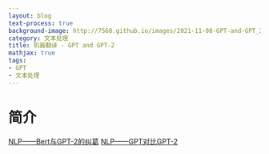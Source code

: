 ```yaml
---
layout: blog
text-process: true
background-image: http://7568.github.io/images/2021-11-08-GPT-and-GPT_2/img.png
category: 文本处理
title: 机器翻译 - GPT and GPT-2
mathjax: true
tags:
- GPT
- 文本处理
---
```


# 简介
[NLP——Bert与GPT-2的纠葛](https://zhuanlan.zhihu.com/p/103311008)
[NLP——GPT对比GPT-2](https://zhuanlan.zhihu.com/p/96791725)

